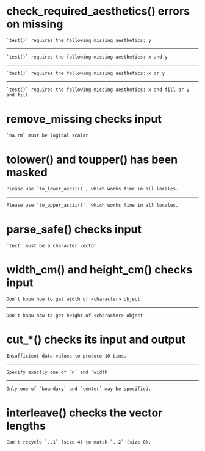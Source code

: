 # check_required_aesthetics() errors on missing

    `test()` requires the following missing aesthetics: y

---

    `test()` requires the following missing aesthetics: x and y

---

    `test()` requires the following missing aesthetics: x or y

---

    `test()` requires the following missing aesthetics: x and fill or y and fill

# remove_missing checks input

    `na.rm` must be logical scalar

# tolower() and toupper() has been masked

    Please use `to_lower_ascii()`, which works fine in all locales.

---

    Please use `to_upper_ascii()`, which works fine in all locales.

# parse_safe() checks input

    `text` must be a character vector

# width_cm() and height_cm() checks input

    Don't know how to get width of <character> object

---

    Don't know how to get height of <character> object

# cut_*() checks its input and output

    Insufficient data values to produce 10 bins.

---

    Specify exactly one of `n` and `width`

---

    Only one of `boundary` and `center` may be specified.

# interleave() checks the vector lengths

    Can't recycle `..1` (size 4) to match `..2` (size 0).


